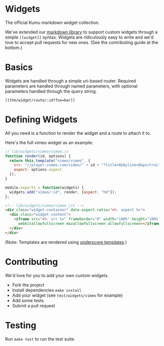 Widgets
=======

The official Kumu markdown widget collection.

We've extended our [markdown library][marked] to support custom widgets
through a simple `[[widget]]` syntax.  Widgets are ridiculously easy to write
and we'd love to accept pull requests for new ones. (See the contributing
guide at the bottom.)

# Basics

Widgets are handled through a simple uri-based router. Required parameters
are handled through named parameters, with optional parameters handled
through the query string.

```
[[the/widget/route/:id?foo=bar]]
```

# Defining Widgets

All you need is a function to render the widget and a route to attach it to.

Here's the full vimeo widget as an example:

```javascript
// lib/widgets/vimeo/vimeo.js
function render(id, options) {
  return this.template("vimeo/vimeo", {
    src: "//player.vimeo.com/video/" + id + "?title=0&byline=0&portrait=0",
    aspect: options.aspect
  });
}

module.exports = function(widgets) {
  widgets.add("vimeo/:id", render, {aspect: "hd"});
};
```

```html
<!-- lib/widgets/vimeo/vimeo.jst -->
<div class="widget-container" data-aspect-ratio="<%- aspect %>">
  <div class="widget-content">
    <iframe src="<%- src %>" frameborder="0" width="100%" height="100%"
      webkitallowfullscreen mozallowfullscreen allowfullscreen></iframe>
  </div>
</div>
```

(Note: Templates are rendered using [underscore templates][templates].)

# Contributing

We'd love for you to add your own custom widgets.

- Fork the project
- Install dependencies `make install`
- Add your widget (see `test/widgets/vimeo` for example)
- Add some tests
- Submit a pull request

# Testing

Run `make test` to run the test suite.


[marked]: https://github.com/kumu/marked
[templates]: http://underscorejs.org/#template

